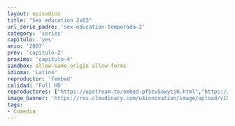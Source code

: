 ```yaml
---
layout: episodios
title: "Sex education 2x03"
url_serie_padre: 'sex-education-temporada-2'
category: 'series'
capitulo: 'yes'
anio: '2007'
prev: 'capitulo-2'
proximo: 'capitulo-4'
sandbox: allow-same-origin allow-forms
idioma: 'Latino'
reproductor: 'fembed'
calidad: 'Full HD'
reproductores: ["https://upstream.to/embed-pf5tw5owytj0.html","https://animekao.xyz/v/nyqmlb2r05p48g0","https://embed.mystream.to/llfa9so9we01","https://gdriveplayer.co/embed2.php?link=IOTWHqEYqCTibRE6iSbdGgu22I3dGUECIz0ksaVYh9fmJD1O5RCaC6OPcqrmob4TVmSY61PxPKdhtk%252BrwZHGYndlLon42dlrN0%252BGe1gB3f5ifOa48VPAsrO8Hf21KPmcD6fYIRk0DiuLi3rGvMdjkwB61hkM0lbVto70iegE1x5m85fXGCNkIC8CxvdYObQ1VoVIx%252FeiFRH71xHyt1PVjJ","https://upstream.to/embed-puuqywsclfpv.html"]
image_banner: 'https://res.cloudinary.com/u4innovation/image/upload/v1565906678/sex-poster-min_yeylaj.jpg'
tags:
- Comedia
---
```












